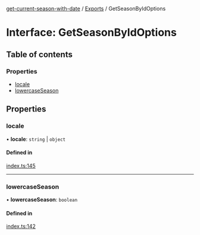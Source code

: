 [get-current-season-with-date](../README.md) / [Exports](../modules.md) / GetSeasonByIdOptions

# Interface: GetSeasonByIdOptions

## Table of contents

### Properties

- [locale](GetSeasonByIdOptions.md#locale)
- [lowercaseSeason](GetSeasonByIdOptions.md#lowercaseseason)

## Properties

### locale

• **locale**: `string` \| `object`

#### Defined in

[index.ts:145](https://github.com/YuZesky/get-current-season-with-date/blob/a295ea5/src/index.ts#L145)

___

### lowercaseSeason

• **lowercaseSeason**: `boolean`

#### Defined in

[index.ts:142](https://github.com/YuZesky/get-current-season-with-date/blob/a295ea5/src/index.ts#L142)
